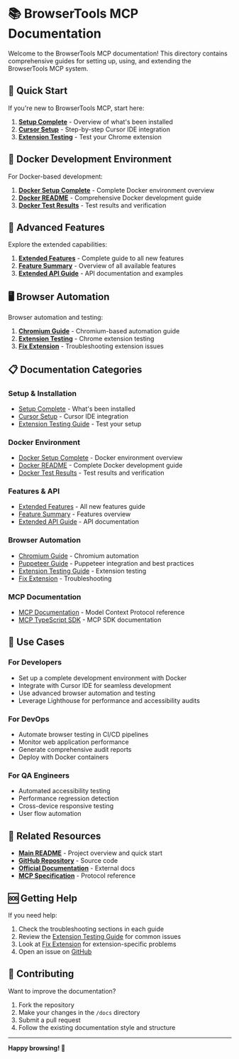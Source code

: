# 📚 BrowserTools MCP Documentation

Welcome to the BrowserTools MCP documentation! This directory contains comprehensive guides for setting up, using, and extending the BrowserTools MCP system.

## 🚀 Quick Start

If you're new to BrowserTools MCP, start here:

1. **[Setup Complete](SETUP_COMPLETE.md)** - Overview of what's been installed
2. **[Cursor Setup](CURSOR_SETUP.md)** - Step-by-step Cursor IDE integration
3. **[Extension Testing](EXTENSION_TESTING_GUIDE.md)** - Test your Chrome extension

## 🐳 Docker Development Environment

For Docker-based development:

1. **[Docker Setup Complete](DOCKER_SETUP_COMPLETE.md)** - Complete Docker environment overview
2. **[Docker README](DOCKER_README.md)** - Comprehensive Docker development guide
3. **[Docker Test Results](DOCKER_TEST_RESULTS.md)** - Test results and verification

## 🔧 Advanced Features

Explore the extended capabilities:

1. **[Extended Features](EXTENDED_FEATURES.md)** - Complete guide to all new features
2. **[Feature Summary](FEATURE_SUMMARY.md)** - Overview of all available features
3. **[Extended API Guide](EXTENDED_API_GUIDE.md)** - API documentation and examples

## 🖥️ Browser Automation

Browser automation and testing:

1. **[Chromium Guide](CHROMIUM_GUIDE.md)** - Chromium-based automation guide
2. **[Extension Testing](EXTENSION_TESTING_GUIDE.md)** - Chrome extension testing
3. **[Fix Extension](fix-extension.md)** - Troubleshooting extension issues

## 📋 Documentation Categories

### **Setup & Installation**
- [Setup Complete](SETUP_COMPLETE.md) - What's been installed
- [Cursor Setup](CURSOR_SETUP.md) - Cursor IDE integration
- [Extension Testing Guide](EXTENSION_TESTING_GUIDE.md) - Test your setup

### **Docker Environment**
- [Docker Setup Complete](DOCKER_SETUP_COMPLETE.md) - Docker environment overview
- [Docker README](DOCKER_README.md) - Complete Docker development guide
- [Docker Test Results](DOCKER_TEST_RESULTS.md) - Test results and verification

### **Features & API**
- [Extended Features](EXTENDED_FEATURES.md) - All new features guide
- [Feature Summary](FEATURE_SUMMARY.md) - Features overview
- [Extended API Guide](EXTENDED_API_GUIDE.md) - API documentation

### **Browser Automation**
- [Chromium Guide](CHROMIUM_GUIDE.md) - Chromium automation
- [Puppeteer Guide](PUPPETEER_GUIDE.md) - Puppeteer integration and best practices
- [Extension Testing Guide](EXTENSION_TESTING_GUIDE.md) - Extension testing
- [Fix Extension](fix-extension.md) - Troubleshooting

### **MCP Documentation**
- [MCP Documentation](mcp-docs.md) - Model Context Protocol reference
- [MCP TypeScript SDK](mcp.md) - MCP SDK documentation

## 🎯 Use Cases

### **For Developers**
- Set up a complete development environment with Docker
- Integrate with Cursor IDE for seamless development
- Use advanced browser automation and testing
- Leverage Lighthouse for performance and accessibility audits

### **For DevOps**
- Automate browser testing in CI/CD pipelines
- Monitor web application performance
- Generate comprehensive audit reports
- Deploy with Docker containers

### **For QA Engineers**
- Automated accessibility testing
- Performance regression detection
- Cross-device responsive testing
- User flow automation

## 🔗 Related Resources

- **[Main README](../README.md)** - Project overview and quick start
- **[GitHub Repository](https://github.com/AgentDeskAI/browser-tools-mcp)** - Source code
- **[Official Documentation](https://browsertools.agentdesk.ai/)** - External docs
- **[MCP Specification](https://spec.modelcontextprotocol.io/)** - Protocol reference

## 🆘 Getting Help

If you need help:

1. Check the troubleshooting sections in each guide
2. Review the [Extension Testing Guide](EXTENSION_TESTING_GUIDE.md) for common issues
3. Look at [Fix Extension](fix-extension.md) for extension-specific problems
4. Open an issue on [GitHub](https://github.com/AgentDeskAI/browser-tools-mcp)

## 📝 Contributing

Want to improve the documentation?

1. Fork the repository
2. Make your changes in the `/docs` directory
3. Submit a pull request
4. Follow the existing documentation style and structure

---

**Happy browsing! 🚀**

